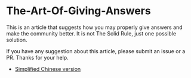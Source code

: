 # The-Art-Of-Giving-Answers

This is an article that suggests how you may properly give answers and make the community better. It is not The Solid Rule, just one possible solution.

If you have any suggestion about this article, please submit an issue or a PR. Thanks for your help.

- [Simplified Chinese version](./回答的艺术简中.md)
